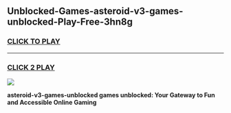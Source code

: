 
## Unblocked-Games-asteroid-v3-games-unblocked-Play-Free-3hn8g
<h3>
<a href="https://premium76.site?title=asteroid-v3-games-unblocked&ref=10A">CLICK TO PLAY</a></h3>
<hr>

<h3>
<a href="https://premium76.site?title=asteroid-v3-games-unblocked&ref=10A">CLICK 2 PLAY</a>
  
</h3>

<a href="https://premium76.site?title=asteroid-v3-games-unblocked&ref=10A"><img src="https://clearcache.store/games.png"></a>


**asteroid-v3-games-unblocked games unblocked: Your Gateway to Fun and Accessible Online Gaming**
